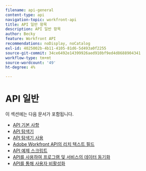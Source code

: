 ```yaml
---
filename: api-general
content-type: api
navigation-topic: workfront-api
title: API 일반 항목
description: API 일반 항목
author: Becky
feature: Workfront API
recommendations: noDisplay, noCatalog
exl-id: 4025002b-4b11-4105-81d6-5d493a0f2255
source-git-commit: 34ce6492e14399926aed910bf9ed4d8688904341
workflow-type: tm+mt
source-wordcount: '49'
ht-degree: 4%

---
```



# API 일반

이 섹션에는 다음 문서가 포함됩니다.

* [API 기본 사항](../../wf-api/general/api-basics.md)
* [API 탐색기](../../wf-api/general/api-explorer.md)
* [API 탐색기 사용](../../wf-api/general/using-api-explorer.md)
* [Adobe Workfront API의 리치 텍스트 필드](../../wf-api/general/rich-text-field-api.md)
* [API 예제 스크립트](../../wf-api/general/api-example-scripts.md)
* [API를 사용하여 프로그램 및 서비스의 데이터 동기화](../../wf-api/general/api-sync-data.md)
* [API를 통해 사용자 비활성화](../../wf-api/general/deactivate-user-api.md)
<!--
* [Projects API](../../wf-api/general/projects-api.md)
-->
